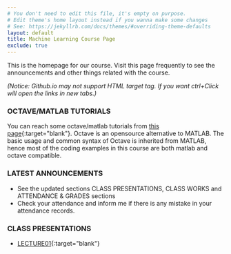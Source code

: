 ```yaml
---
# You don't need to edit this file, it's empty on purpose.
# Edit theme's home layout instead if you wanna make some changes
# See: https://jekyllrb.com/docs/themes/#overriding-theme-defaults
layout: default
title: Machine Learning Course Page
exclude: true
---
```


This is the homepage for our course. Visit this page frequently to see the announcements and other things related with the course.

_(Notice: Github.io may not support HTML target tag. If you want ctrl+Click will open the links in new tabs.)_

### **OCTAVE/MATLAB TUTORIALS**

You can reach some octave/matlab tutorials from [this page](/tutorials/octave-matlab/){:target="blank"}. Octave is an opensource alternative to MATLAB. The basic usage and common syntax of Octave is inherited from MATLAB, hence most of the coding examples in this course are both matlab and octave compatible.




### **LATEST ANNOUNCEMENTS**

- See the updated sections CLASS PRESENTATIONS, CLASS WORKS and ATTENDANCE & GRADES sections
- Check your attendance and inform me if there is any mistake in your attendance records.

<!-- 
### **HOMEWORK**

Due Date: **13.12.2018 23:59:59**. Find the details of the homework  in the following link:

- [HOMEWORK03](https://docs.google.com/document/d/1NAyS-RK3hb35td-QcBUruq0XXSCeMKdiP61mgSFJBd0/edit?usp=sharing){:target="blank"}
-->


### **CLASS PRESENTATIONS**
 - [LECTURE01](https://docs.google.com/presentation/d/e/2PACX-1vQDXa2P8QUxiXqIjHLTIljgMaG88Hu4MRtI9UGkCwez9WrW-lx1aC5FaVX5e3Mw7oJLplVo9fjv-Q92/pub?start=true&loop=true&delayms=60000){:target="blank"}  
 

<!--  
### **CLASSWORKS (QUESTIONS SOLVED ON THE BOARD)**
 - [Date: 07.12.2018](https://drive.google.com/open?id=1jCoqZT17if455n7cqscQ02MIkGxXUnpH)

### **ATTENDANCE and GRADES**
- See your attendance and grades situation from [here](https://docs.google.com/spreadsheets/d/e/2PACX-1vTeFSa2EU590wUj2hJGp_xN_kwCHgN3h-7IZCXPluc7sMBPTKcWUO26H-jSiwE-hRv8p7zQsThFrTrD/pubhtml){:target="blank"}.

### **ABOUT THE COURSE**

- [Tentative Syllabus](syllabus/){:target="blank"}

### **TUTORIALS**

Regularly check the below link since I may add up things that I find useful.

- [Basic Python](/tutorials/basic-python/){:target="blank"}

### **PYTHON SCRIPTS**

 - You can reach the sample python scripts we see in the lectures [here](https://github.com/mee404/mee404.github.io/tree/master/scripts){:target="blank"}.

 -->